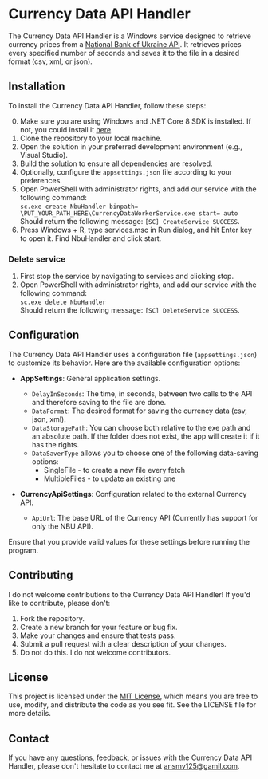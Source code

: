 # Currency Data API Handler

The Currency Data API Handler is a Windows service designed to retrieve currency prices from a [National Bank of Ukraine API](https://bank.gov.ua/en/open-data/api-dev). It retrieves prices every specified number of seconds and saves it to the file in a desired format (csv, xml, or json).

## Installation

To install the Currency Data API Handler, follow these steps:

0. Make sure you are using Windows and .NET Core 8 SDK is installed. If not, you could install it [here](https://dotnet.microsoft.com/en-us/download/dotnet/8.0).
1. Clone the repository to your local machine.
2. Open the solution in your preferred development environment (e.g., Visual Studio).
3. Build the solution to ensure all dependencies are resolved.
4. Optionally, configure the `appsettings.json` file according to your preferences.
5. Open PowerShell with administrator rights, and add our service with the following command:  
   `sc.exe create NbuHandler binpath= \PUT_YOUR_PATH_HERE\CurrencyDataWorkerService.exe start= auto`  
   Should return the following message: `[SC] CreateService SUCCESS`.
6. Press Windows + R, type services.msc in Run dialog, and hit Enter key to open it. Find NbuHandler and click start.

### Delete service

1. First stop the service by navigating to services and clicking stop.
2. Open PowerShell with administrator rights, and add our service with the following command:  
   `sc.exe delete NbuHandler`  
   Should return the following message: `[SC] DeleteService SUCCESS`.

## Configuration

The Currency Data API Handler uses a configuration file (`appsettings.json`) to customize its behavior. Here are the available configuration options:

- **AppSettings**: General application settings.
  - `DelayInSeconds`: The time, in seconds, between two calls to the API and therefore saving to the file are done.
  - `DataFormat`: The desired format for saving the currency data (csv, json, xml).
  - `DataStoragePath`: You can choose both relative to the exe path and an absolute path. If the folder does not exist, the app will create it if it has the rights.
  - `DataSaverType` allows you to choose one of the following data-saving options:
    - SingleFile - to create a new file every fetch
    - MultipleFiles - to update an existing one

- **CurrencyApiSettings**: Configuration related to the external Currency API.
  - `ApiUrl`: The base URL of the Currency API (Currently has support for only the NBU API).

Ensure that you provide valid values for these settings before running the program.

## Contributing

I do not welcome contributions to the Currency Data API Handler! If you'd like to contribute, please don't:

1. Fork the repository.
2. Create a new branch for your feature or bug fix.
3. Make your changes and ensure that tests pass.
4. Submit a pull request with a clear description of your changes.
5. Do not do this. I do not welcome contributors.

## License

This project is licensed under the [MIT License](LICENSE), which means you are free to use, modify, and distribute the code as you see fit. See the LICENSE file for more details.

## Contact

If you have any questions, feedback, or issues with the Currency Data API Handler, please don't hesitate to contact me at [ansmv125@gamil.com](mailto:ansmv125@gamil.com).
